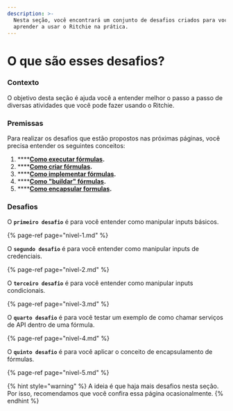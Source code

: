 ```yaml
---
description: >-
  Nesta seção, você encontrará um conjunto de desafios criados para você
  aprender a usar o Ritchie na prática.
---
```


# O que são esses desafios?

### Contexto

O objetivo desta seção é ajuda você a entender melhor o passo a passo de diversas atividades que você pode fazer usando o Ritchie. 

### Premissas

Para realizar os desafios que estão propostos nas próximas páginas, você precisa entender os seguintes conceitos: 

1. \*\*\*\*[**Como executar fórmulas**](../tutoriais/commands/)**.**
2. \*\*\*\*[**Como criar fórmulas**](../tutoriais/como-criar-formulas.md)**.**
3. \*\*\*\*[**Como implementar fórmulas**](../tutoriais/como-implementar-uma-formula.md)**.**
4. \*\*\*\*[**Como "buildar" fórmulas**](../tutoriais/build-a-formula.md)**.**
5. \*\*\*\*[**Como encapsular formulas**](../tutoriais/como-encapsular-formulas.md)**.**

### Desafios

O **`primeiro desafio`** é para você entender como manipular inputs básicos. 

{% page-ref page="nivel-1.md" %}

O **`segundo desafio`** é para você entender como manipular inputs de credenciais. 

{% page-ref page="nivel-2.md" %}

O **`terceiro desafio`** é para você entender como manipular inputs condicionais.

{% page-ref page="nivel-3.md" %}

O **`quarto desafio`** é para você testar um exemplo de como chamar serviços de API dentro de uma fórmula.

{% page-ref page="nivel-4.md" %}

O **`quinto desafio`** é para você aplicar o conceito de encapsulamento de fórmulas.

{% page-ref page="nivel-5.md" %}



{% hint style="warning" %}
A ideia é que haja mais desafios nesta seção. Por isso, recomendamos que você confira essa página ocasionalmente. 
{% endhint %}

